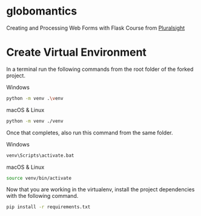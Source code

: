 # globomantics
 
Creating and Processing Web Forms with Flask Course from [Pluralsight](https://drive.google.com/file/d/1oRAn1SHuVDO4eFV53WdQRmaLm-4uWRn0/view)

# Create Virtual Environment
In a terminal run the following commands from the root folder of the forked project.

Windows

```bash 
python -m venv .\venv
```

macOS & Linux

```bash 
python -m venv ./venv
```
Once that completes, also run this command from the same folder.

Windows

```bash
venv\Scripts\activate.bat
```

macOS & Linux

```bash
source venv/bin/activate
```
Now that you are working in the virtualenv, install the project dependencies with the following command.
```bash
pip install -r requirements.txt
```
